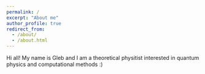 ```yaml
---
permalink: /
excerpt: "About me"
author_profile: true
redirect_from: 
  - /about/
  - /about.html
---
```

Hi all! My name is Gleb and I am a theoretical physitist interested in quantum physics and computational methods :) 
